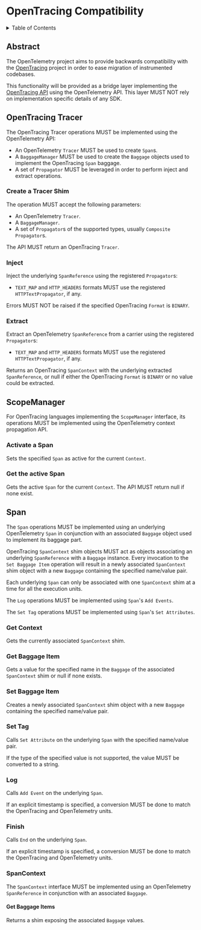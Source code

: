 # OpenTracing Compatibility

<details>
<summary>Table of Contents</summary>

* [Abstract](#abstract)
* [OpenTracing Tracer](#opentracing-tracer)
  * [Create a Tracer shim](#create-a-tracer-shim)
  * [Inject](#inject)
  * [Extract](#extract)
* [ScopeManager](#scopemanager)
  * [Activate a Span](#activate-a-span)
  * [Get the active Span](#get-the-active-span)
* [Span](#span)
  * [Get Context](#get-context)
  * [Get Baggage Item](#get-baggage-item)
  * [Set Baggage Item](#set-baggage-item)
  * [Set Tag](#set-tag)
  * [Log](#log)
  * [Finish](#finish)
  * [SpanContext](#spancontext)
    * [Get Baggage Items](#get-baggage-items)

</details>

## Abstract

The OpenTelemetry project aims to provide backwards compatibility with the
[OpenTracing](https://opentracing.io) project in order to ease migration of
instrumented codebases.

This functionality will be provided as a bridge layer implementing the
[OpenTracing API](https://github.com/opentracing/specification) using the
OpenTelemetry API. This layer MUST NOT rely on implementation specific details
of any SDK.

## OpenTracing Tracer

The OpenTracing Tracer operations MUST be implemented using the OpenTelemetry
API:

- An OpenTelemetry `Tracer` MUST be used to create `Span`s.
- A `BaggageManager` MUST be used to create the `Baggage`
  objects used to implement the OpenTracing `Span` baggage.
- A set of `Propagator` MUST be leveraged in order to perform inject and extract operations.

### Create a Tracer Shim

The operation MUST accept the following parameters:

- An OpenTelemetry `Tracer`.
- A `BaggageManager`.
- A set of `Propagator`s of the supported types, usually `Composite Propagator`s.

The API MUST return an OpenTracing `Tracer`.

### Inject

Inject the underlying `SpanReference` using the registered `Propagator`s:

- `TEXT_MAP` and `HTTP_HEADERS` formats MUST use the registered `HTTPTextPropagator`, if any.

Errors MUST NOT be raised if the specified OpenTracing `Format` is `BINARY`.

### Extract

Extract an OpenTelemetry `SpanReference` from a carrier using the registered `Propagator`s:

- `TEXT_MAP` and `HTTP_HEADERS` formats MUST use the registered `HTTPTextPropagator`, if any.

Returns an OpenTracing `SpanContext` with the underlying extracted `SpanReference`, or null if
either the OpenTracing `Format` is `BINARY` or no value could be extracted.

## ScopeManager

For OpenTracing languages implementing the `ScopeManager` interface,  its operations
MUST be implemented using the OpenTelemetry context propagation API.

### Activate a Span

Sets the specified `Span` as active for the current `Context`.

### Get the active Span

Gets the active `Span` for the current `Context`. The API MUST return
null if none exist.

## Span

The `Span` operations MUST be implemented using an underlying OpenTelemetry `Span`
in conjunction with an associated `Baggage` object used to implement its
baggage part.

OpenTracing `SpanContext` shim objects MUST act as objects associating an
underlying `SpanReference` with a `Baggage` instance. Every invocation to the
`Set Baggage Item` operation will result in a newly associated `SpanContext` shim object
with a new `Baggage` containing the specified name/value pair.

Each underlying `Span` can only be associated with one `SpanContext` shim at a time
for all the execution units.

The `Log` operations MUST be implemented using `Span`'s `Add Events`.

The `Set Tag` operations MUST be implemented using `Span`'s `Set Attributes`.

### Get Context

Gets the currently associated `SpanContext` shim.

### Get Baggage Item

Gets a value for the specified name in the `Baggage` of the associated `SpanContext`
shim or null if none exists.

### Set Baggage Item

Creates a newly associated `SpanContext` shim object with a new `Baggage`
containing the specified name/value pair.

### Set Tag

Calls `Set Attribute` on the underlying `Span` with the specified name/value pair.

If the type of the specified value is not supported, the value MUST be converted
to a string.

### Log

Calls `Add Event` on the underlying `Span`.

If an explicit timestamp is specified, a conversion MUST be done to match the OpenTracing and
OpenTelemetry units.

### Finish

Calls `End` on the underlying `Span`.

If an explicit timestamp is specified, a conversion MUST be done to match the OpenTracing and
OpenTelemetry units.

### SpanContext

The `SpanContext` interface MUST be implemented using an OpenTelemetry `SpanReference`
in conjunction with an associated `Baggage`.

#### Get Baggage Items

Returns a shim exposing the associated `Baggage` values.
